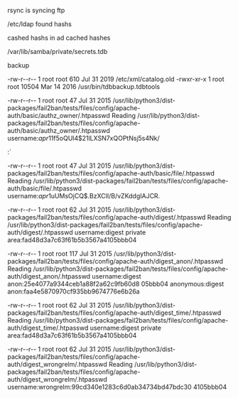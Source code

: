 rsync is syncing  ftp

/etc/ldap found hashs

cashed hashs in ad cached hashes 

/var/lib/samba/private/secrets.tdb

backup

-rw-r--r-- 1 root root 610 Jul 31  2019 /etc/xml/catalog.old
-rwxr-xr-x 1 root root 10504 Mar 14  2016 /usr/bin/tdbbackup.tdbtools

-rw-r--r-- 1 root root 47 Jul 31  2015 /usr/lib/python3/dist-packages/fail2ban/tests/files/config/apache-auth/basic/authz_owner/.htpasswd
Reading /usr/lib/python3/dist-packages/fail2ban/tests/files/config/apache-auth/basic/authz_owner/.htpasswd
username:$apr1$1f5oQUl4$21lLXSN7xQOPtNsj5s4Nk/

:`

-rw-r--r-- 1 root root 47 Jul 31  2015 /usr/lib/python3/dist-packages/fail2ban/tests/files/config/apache-auth/basic/file/.htpasswd
Reading /usr/lib/python3/dist-packages/fail2ban/tests/files/config/apache-auth/basic/file/.htpasswd
username:$apr1$uUMsOjCQ$.BzXClI/B/vZKddgIAJCR.

-rw-r--r-- 1 root root 62 Jul 31  2015 /usr/lib/python3/dist-packages/fail2ban/tests/files/config/apache-auth/digest/.htpasswd
Reading /usr/lib/python3/dist-packages/fail2ban/tests/files/config/apache-auth/digest/.htpasswd
username:digest private area:fad48d3a7c63f61b5b3567a4105bbb04

-rw-r--r-- 1 root root 117 Jul 31  2015 /usr/lib/python3/dist-packages/fail2ban/tests/files/config/apache-auth/digest_anon/.htpasswd
Reading /usr/lib/python3/dist-packages/fail2ban/tests/files/config/apache-auth/digest_anon/.htpasswd
username:digest anon:25e4077a9344ceb1a88f2a62c9fb60d8
05bbb04
anonymous:digest anon:faa4e5870970cf935bb9674776e6b26a

-rw-r--r-- 1 root root 62 Jul 31  2015 /usr/lib/python3/dist-packages/fail2ban/tests/files/config/apache-auth/digest_time/.htpasswd
Reading /usr/lib/python3/dist-packages/fail2ban/tests/files/config/apache-auth/digest_time/.htpasswd
username:digest private area:fad48d3a7c63f61b5b3567a4105bbb04

-rw-r--r-- 1 root root 62 Jul 31  2015 /usr/lib/python3/dist-packages/fail2ban/tests/files/config/apache-auth/digest_wrongrelm/.htpasswd
Reading /usr/lib/python3/dist-packages/fail2ban/tests/files/config/apache-auth/digest_wrongrelm/.htpasswd
username:wrongrelm:99cd340e1283c6d0ab34734bd47bdc30
4105bbb04

